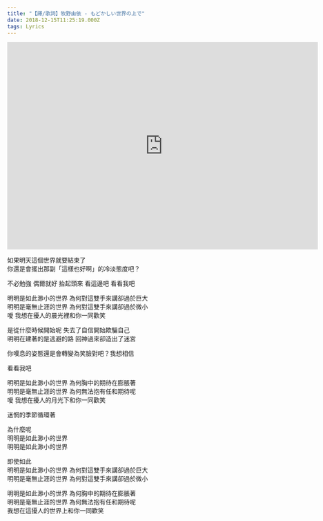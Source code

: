```yaml
---
title: "【譯/歌詞】牧野由依 - もどかしい世界の上で"
date: 2018-12-15T11:25:19.000Z
tags: Lyrics
---
```


<iframe width="720" height="480" src="https://www.youtube.com/embed/m6IElKOCnPI" frameborder="0" allow="accelerometer; autoplay; clipboard-write; encrypted-media; gyroscope; picture-in-picture" allowfullscreen></iframe>

如果明天這個世界就要結束了
<br>你還是會擺出那副「這樣也好啊」的冷淡態度吧？

不必勉強 偶爾就好 抬起頭來 看這邊吧 看看我吧

明明是如此渺小的世界 為何對這雙手來講卻過於巨大
<br>明明是毫無止涯的世界 為何對這雙手來講卻過於微小
<br>噯 我想在擾人的晨光裡和你一同歡笑

是從什麼時候開始呢 失去了自信開始欺騙自己
<br>明明在建著的是逃避的路 回神過來卻造出了迷宮

你嘆息的姿態還是會轉變為笑臉對吧？我想相信

看看我吧

明明是如此渺小的世界 為何胸中的期待在膨脹著
<br>明明是毫無止涯的世界 為何無法抱有任和期待呢
<br>噯 我想在擾人的月光下和你一同歡笑

迷惘的季節循環著

為什麼呢
<br>明明是如此渺小的世界
<br>明明是如此渺小的世界

即使如此
<br>明明是如此渺小的世界 為何對這雙手來講卻過於巨大
<br>明明是毫無止涯的世界 為何對這雙手來講卻過於微小

明明是如此渺小的世界 為何胸中的期待在膨脹著
<br>明明是毫無止涯的世界 為何無法抱有任和期待呢
<br>我想在這擾人的世界上和你一同歡笑
